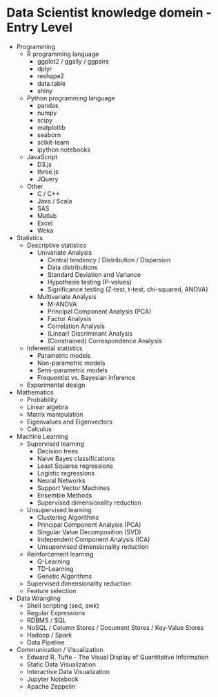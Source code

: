 # Data Scientist knowledge domein - Entry Level

* Programming
  * R programming language
    * ggplot2 / ggally / ggpairs
    * dplyr
    * reshape2
    * data.table
    * shiny
  * Python programming language
    * pandas
    * numpy
    * scipy
    * matplotlib
    * seaborn
    * scikit-learn
    * ipython notebooks
  * JavaScript
    * D3.js
    * three.js
    * JQuery
  * Other
    * C / C++
    * Java / Scala
    * SAS
    * Matlab
    * Excel
    * Weka
* Statistics
  * Descriptive statistics
    * Univariate Analysis
      * Central tendency / Distribution / Dispersion
      * Data distributions
      * Standard Deviation and Variance
      * Hypothesis testing (P-values)
      * Significance testing (Z-test, t-test, chi-squared, ANOVA)
    * Multivariate Analysis
      * M-ANOVA
      * Principal Component Analysis (PCA)
      * Factor Analysis
      * Correlation Analysis
      * (Linear) Discriminant Analysis
      * (Constrained) Correspondence Analysis
  * Inferential statistics
    * Parametric models
    * Non-parametric models
    * Semi-parametric models
    * Frequentist vs. Bayesian inference
  * Experimental design
* Mathematics
  * Probability
  * Linear algebra
  * Matrix manipulation
  * Eigenvalues and Eigenvectors
  * Calculus
* Machine Learning
  * Supervised learning
    * Decision trees
    * Naive Bayes classifications
    * Least Squares regressions
    * Logistic regressions
    * Neural Networks
    * Support Vector Machines
    * Ensemble Methods
    * Supervised dimensionality reduction
  * Unsupervised learning
    * Clustering Algorithms
    * Principal Component Analysis (PCA)
    * Singular Value Decomposition (SVD)
    * Independent Component Analysis (ICA)
    * Unsupervised dimensionality reduction
  * Reinforcement learning
    * Q-Learning
    * TD-Learning
    * Genetic Algorithms
  * Supervised dimensionality reduction
  * Feature selection
* Data Wrangling
  * Shell scripting (sed, awk)
  * Regular Expressions
  * RDBMS / SQL
  * NoSQL / Column Stores / Document Stores / Key-Value Stores
  * Hadoop / Spark
  * Data Pipeline
* Communication / Visualization
  * Edward R. Tufte - The Visual Display of Quantitative Information
  * Static Data Visualization
  * Interactive Data Visualization
  * Jupyter Notebook
  * Apache Zeppelin
